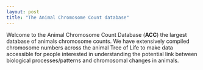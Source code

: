 ```yaml
---
layout: post
title: "The Animal Chromosome Count database"
---
```


Welcome to the Animal Chromosome Count Database (**ACC**) the largest database of animals chromosome counts. We have extensively compiled chromosome numbers across the animal Tree of Life to make data accessible for people interested in understanding the potential link between biological processes/patterns and chromosomal changes in animals.
